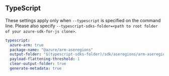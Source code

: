 ## TypeScript

These settings apply only when `--typescript` is specified on the command line.
Please also specify `--typescript-sdks-folder=<path to root folder of your azure-sdk-for-js clone>`.

``` yaml $(typescript)
typescript:
  azure-arm: true
  package-name: "@azure/arm-aseregions"
  output-folder: "$(typescript-sdks-folder)/sdk/aseregions/arm-aseregions"
  payload-flattening-threshold: 1
  clear-output-folder: true
  generate-metadata: true
```
